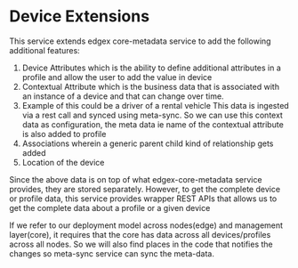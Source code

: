 # Device Extensions
This service extends edgex core-metadata service to add the following additional features:
1. Device Attributes which is the ability to define additional attributes in a profile and allow the user to 
add the value in device
2. Contextual Attribute which is the business data that is associated with an instance of a device and that can change over time. 
3. Example of this could be a driver of a rental vehicle
  This data is ingested via a rest call and synced using meta-sync. So we can use this context data as configuration, the meta data ie name of the contextual attribute is also added to profile
3. Associations wherein a generic parent child kind of relationship gets added
3. Location of the device

Since the above data is on top of what edgex-core-metadata service provides, they are stored separately. However, to get the complete device or profile data, this service provides wrapper REST APIs
that allows us to get the complete data about a profile or a given device

If we refer to our deployment model across nodes(edge) and management layer(core), it requires that the core has data across all devices/profiles across all nodes.
So we will also find places in the code that notifies the changes so meta-sync service can sync the meta-data.
